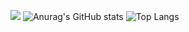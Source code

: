 ![](https://github-readme-activity-graph.cyclic.app/graph?username=LanQin996&theme=dracula)
![Anurag's GitHub stats](https://github-readme-stats.vercel.app/api?username=LanQin996&show_icons=true)
![Top Langs](https://github-readme-stats.vercel.app/api/top-langs/?username=LanQin996&layout=compact&theme=tokyonight)

